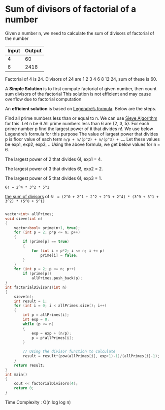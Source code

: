 
# Sum of divisors of factorial of a number
Given a number n, we need to calculate the sum of divisors of factorial of the number

|Input|Output| 
|---|---|
|4|60|
|6|2418|

Factorial of 4 is 24. Divisors of 24 are
1 2 3 4 6 8 12 24, sum of these is 60.

A **Simple Solution** is to first compute factorial of given number, then count sum divisors of the factorial
This solution is not efficient and may cause overflow due to factorial computation

An **efficient solution** is based on [Legendre’s formula](https://github.com/Khaled-Mahmmoud/MyCompetitiveProgramming/blob/master/Number%20Theory/Factorial/A%20_%20Legendre%E2%80%99s%20formula.md). Below are the steps.

Find all prime numbers less than or equal to n. We can use [Sieve Algorithm](https://github.com/Khaled-Mahmmoud/MyCompetitiveProgramming/blob/master/Number%20Theory/Prime%20Factors%20and%20Sieve%20of%20Eratosthenes.md) for this. Let n be 6
All prime numbers less than 6 are {2, 3, 5}.
For each prime number p find the largest power of it that divides n!. We use below Legendre’s formula for this purpose
The value of largest power that divides p is floor value of each term `n/p + n/(p^2) + n/(p^3) + ……`
Let these values be exp1, exp2, exp3, .. Using the above formula, we get below values for n = 6.


The largest power of 2 that divides 6!, exp1 = 4.

The largest power of 3 that divides 6!, exp2 = 2.

The largest power of 5 that divides 6!, exp3 = 1.

`6! = 2^4 * 3^2 * 5^1`

[the sum of divisors](https://github.com/Khaled-Mahmmoud/MyCompetitiveProgramming/blob/master/Number%20Theory/Prime%20Factorization%20and%20Divisors%20Problems/B%20_%20Sum%20of%20all%20the%20factors%20of%20a%20number.md) of `6! = (2^0 + 2^1 + 2^2 + 2^3 + 2^4) * (3^0 + 3^1 + 3^2) * (5^0 + 5^1)`

```cpp

vector<int> allPrimes; 
void sieve(int n) 
{ 
    vector<bool> prime(n+1, true); 
    for (int p = 2; p*p <= n; p++) 
    { 
        if (prime[p] == true) 
        { 
            for (int i = p*2; i <= n; i += p) 
                prime[i] = false; 
        } 
    } 
    for (int p = 2; p <= n; p++) 
        if (prime[p]) 
            allPrimes.push_back(p); 
} 
int factorialDivisors(int n) 
{ 
    sieve(n);
    int result = 1; 
    for (int i = 0; i < allPrimes.size(); i++) 
    { 
        int p = allPrimes[i]; 
        int exp = 0; 
        while (p <= n) 
        { 
            exp = exp + (n/p); 
            p = p*allPrimes[i]; 
        } 
  
        // Using the divisor function to calculate 
        result = result*(pow(allPrimes[i], exp+1)-1)/(allPrimes[i]-1); 
    } 
    return result; 
} 
int main() 
{ 
    cout << factorialDivisors(4); 
    return 0; 
} 
```
Time Complexity : O(n log log n)

